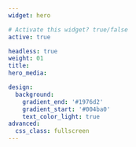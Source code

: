 ```yaml
---
widget: hero

# Activate this widget? true/false
active: true

headless: true
weight: 01
title: 
hero_media: 

design:
  background:
    gradient_end: '#1976d2'
    gradient_start: '#004ba0'
    text_color_light: true
advanced:
  css_class: fullscreen
---
```



